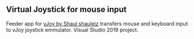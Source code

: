 ## Virtual Joystick for mouse input
Feeder app for [vJoy by Shaul shauleiz](https://github.com/shauleiz/vJoy) transfers mouse and keyboard input to vJoy joystick emmulator. Visual Studio 2019 project.  
